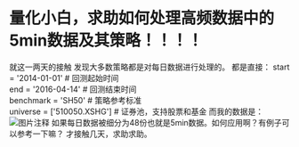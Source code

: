 # 量化小白，求助如何处理高频数据中的5min数据及其策略！！！！


就这一两天的接触 发现大多数策略都是对每日数据进行处理的。
都是直接：
start = '2014-01-01'                       # 回测起始时间  
end = '2016-04-14'                         # 回测结束时间  
benchmark = 'SH50'                        # 策略参考标准  
universe = ['510050.XSHG']  # 证券池，支持股票和基金 
而我的数据是：
![![图片注释](http://storage-uqer.datayes.com/5a558a464c66df0108b64df7/5c2178de-f673-11e7-b54b-0242ac140002)](http://storage-uqer.datayes.com/5a558a464c66df0108b64df7/5c2178de-f673-11e7-b54b-0242ac140002)
如果每日数据被细分为48份也就是5min数据。如何应用啊？有例子可以参考一下嘛？
才接触几天，求助求助。